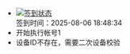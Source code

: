 - [![签到状态](https://github.com/li5bo5/Cloud189-Actions/actions/workflows/main.yml/badge.svg?branch=main)](https://github.com/li5bo5/Cloud189-Actions/actions/workflows/main.yml) <br> 签到时间：2025-08-06 18:48:34
- 开始执行帐号1
- 设备ID不存在，需要二次设备校验
